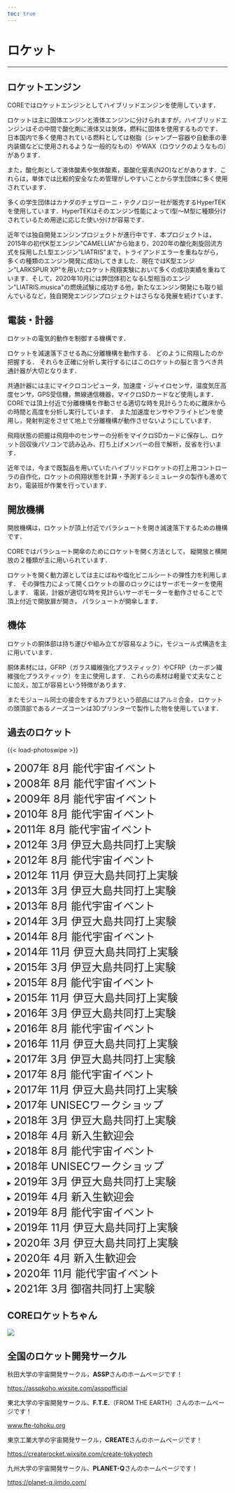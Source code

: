 ```yaml
---
toc: true
---
```

# ロケット

- - -

## ロケットエンジン

COREではロケットエンジンとしてハイブリッドエンジンを使用しています．

ロケットは主に固体エンジンと液体エンジンに分けられますが，ハイブリッドエンジンはその中間で酸化剤に液体又は気体，燃料に固体を使用するものです． 日本国内で多く使用されている燃料としては樹脂（シャンプー容器や自動車の車内装備などに使用されるような一般的なもの）やWAX（ロウソクのようなもの）があります．

また，酸化剤として液体酸素や気体酸素，亜酸化窒素(N2O)などがあります．これらは，単体では比較的安全なため管理がしやすいことから学生団体に多く使用されています．

多くの学生団体はカナダのチェザローニ・テクノロジー社が販売するHyperTEKを使用しています．HyperTEKはそのエンジン性能によってI型～M型に種類分けされているため用途に応じた使い分けが容易です．

近年では独自開発エンジンプロジェクトが進行中です．本プロジェクトは，2015年の初代K型エンジン"CAMELLIA"から始まり，2020年の酸化剤旋回流方式を採用したL型エンジン"LIATRIS"まで，トライアンドエラーを重ねながら，多くの種類のエンジン開発に成功してきました．現在ではK型エンジン"LARKSPUR XP"を用いたロケット飛翔実験において多くの成功実績を重ねています．そして，2020年10月には弊団体初となるL型相当のエンジン"LIATRIS.musica"の燃焼試験に成功する他，新たなエンジン開発にも取り組んでいるなど，独自開発エンジンプロジェクトはさらなる発展を続けています．

## 電装・計器

ロケットの電気的動作を制御する機構です．

ロケットを減速落下させる為に分離機構を動作する．
どのように飛翔したのか把握する．
それらを正確に分析し実行するにはこのロケットの脳と言うべき共通計器が大切となります．

共通計器には主にマイクロコンピュータ，加速度・ジャイロセンサ，温度気圧高度センサ，GPS受信機，無線通信機器，マイクロSDカードなど使用します．
COREでは頂上付近で分離機構を作動させる適切な時を見計らうために離床からの時間と高度を分析し実行しています．
また加速度センサやフライトピンを使用し，発射判定をさせて地上で分離機構が動作させないようにしています．

飛翔状態の把握は飛翔中のセンサーの分析をマイクロSDカードに保存し、ロケット回収後パソコンで読み込み、打ち上げメンバーの目で解析，反省を行います．

近年では，今まで既製品を用いていたハイブリッドロケットの打上用コントローラの自作化，ロケットの飛翔状態を計算・予測するシミュレータの製作も進めており，電装班が作業を行っています．

## 開放機構

開放機構は，ロケットが頂上付近でパラシュートを開き減速落下するための機構です．

COREではパラシュート開傘のためにロケットを開く方法として，
縦開放と横開放の２種類が主に用いられています．

ロケットを開く動力源としては主にばねや塩化ビニルシートの弾性力を利用します．
その弾性力によって開くロケットの扉のロックにはサーボモーターを使用します．
電装，計器が適切な時を見計らいサーボモーターを動作させることで頂上付近で開放扉が開き，
パラシュートが開傘します．

## 機体

ロケットの胴体部は持ち運びや組み立てが容易なように，モジュール式構造を主に用いています．

胴体素材には，GFRP（ガラス繊維強化プラスティック）やCFRP（カーボン繊維強化プラスティック）を主に使用します．
これらの素材は軽量で丈夫なことに加え，加工が容易という特徴があります．

またモジュール同士の接合をするカプラという部品にはアルミ合金，
ロケットの頭頂部であるノーズコーンは3Dプリンターで製作した物を使用しています．

## 過去のロケット

{{< load-photoswipe >}}

<details>

<summary><font size="5">2007年 8月 能代宇宙イベント</font></summary>

#### さざんか

{{< gallery >}}
{{<figure link="/img/gallery/body-sazanka.jpg" thumb="-thumb" caption="機体">}}
{{< /gallery >}}

</details>

<details>

<summary><font size="5">2008年 8月 能代宇宙イベント</font></summary>

#### \[名称不明]

{{< gallery >}}
{{<figure link="/img/gallery/body-2008-08.jpg" thumb="-thumb" caption="機体">}}
{{< /gallery >}}

</details>

<details>

<summary><font size="5">2009年 8月 能代宇宙イベント</font></summary>

#### ウルトラマン

{{< gallery >}}
{{<figure link="/img/gallery/body-2009-09-noshiro-ult.jpg" thumb="-thumb" caption="機体">}}
{{< /gallery >}}

</details>

<details>

<summary><font size="5">2010年 8月 能代宇宙イベント</font></summary>

{{< gallery >}}
{{<figure link="/img/gallery/body-2010-noshiro-unnamed.jpg" thumb="-thumb" caption="機体">}}
{{< /gallery >}}

</details>

<details>

<summary><font size="5">2011年 8月 能代宇宙イベント</font></summary>

{{< gallery >}}
{{<figure link="/img/gallery/body-redbull-01.jpg" thumb="-thumb" caption="機体①">}}
{{<figure link="/img/gallery/body-redbull-02.jpg" thumb="-thumb" caption="機体②">}}
{{< /gallery >}}

</details>

<details>

<summary><font size="5">2012年 3月 伊豆大島共同打上実験</font></summary>

#### トマトーク

{{< gallery >}}
{{<figure link="/img/gallery/people-toma.jpg" thumb="-thumb" caption="機体">}}
{{< /gallery >}}

#### T-ロケット

{{< gallery >}}
{{<figure link="/img/gallery/body-T-rocket.jpg" thumb="-thumb" caption="機体">}}
{{< /gallery >}}

</details>

<details>

<summary><font size="5">2012年 8月 能代宇宙イベント</font></summary>

#### キョロ(kyolo)

{{< gallery >}}
{{<figure link="/img/gallery/body-2013-noshiro-kyolo.jpg" thumb="-thumb" caption="機体">}}
{{<figure link="/img/gallery/body-kyolo.jpg" thumb="-thumb" caption="フェアリング">}}
{{< /gallery >}}

</details>

<details>

<summary><font size="5">2012年 11月 伊豆大島共同打上実験</font></summary>

#### GXP(Gold Experience)

{{< gallery >}}
{{<figure link="/img/gallery/body-GXP-01.jpg" thumb="-thumb" caption="機体①">}}
{{<figure link="/img/gallery/body-GXP-02.jpg" thumb="-thumb" caption="機体②">}}
{{< /gallery >}}

</details>

<details>

<summary><font size="5">2013年 3月 伊豆大島共同打上実験</font></summary>

#### SSP(スケスケパラダイス)

{{< gallery >}}
{{<figure link="/img/gallery/body-SSP.jpg" thumb="-thumb" caption="機体">}}
{{< /gallery >}}

</details>

<details>

<summary><font size="5">2013年 8月 能代宇宙イベント</font></summary>

#### ミランダ

{{< gallery >}}
{{<figure link="/img/gallery/body-miranda.jpg" thumb="-thumb" caption="機体">}}
{{< /gallery >}}

</details>

<details>

<summary><font size="5">2014年 3月 伊豆大島共同打上実験</font></summary>

#### ジョルジョナポリターノ

{{< gallery >}}
{{<figure link="/img/gallery/body-2014-oshima-jo.jpg" thumb="-thumb" caption="機体">}}
{{< /gallery >}}

</details>

<details>

<summary><font size="5">2014年 8月 能代宇宙イベント</font></summary>

#### FreshG

{{< gallery >}}
{{<figure link="/img/gallery/body-flashg.png" thumb="-thumb" caption="機体">}}
{{< /gallery >}}

#### VOLVOX

{{< gallery >}}
{{<figure link="/img/gallery/body-2014-noshiro-volvox.jpg" thumb="-thumb" caption="機体">}}
{{< /gallery >}}

</details>

<details>

<summary><font size="5">2014年 11月 伊豆大島共同打上実験</font></summary>

#### VALTURE

{{< gallery >}}
{{<figure link="/img/gallery/body-2014-11-oshima-valture.jpg" thumb="-thumb" caption="機体">}}
{{< /gallery >}}

</details>

<details>

<summary><font size="5">2015年 3月 伊豆大島共同打上実験</font></summary>

#### Helix翼

{{< gallery >}}
{{<figure link="/img/gallery/body-helix_tsubasa.png" thumb="-thumb" caption="機体">}}
{{< /gallery >}}

#### Vertex

{{< gallery >}}
{{<figure link="/img/gallery/body-vertex.png" thumb="-thumb" caption="機体">}}
{{< /gallery >}}

#### Crazy thunder road

{{< gallery >}}
{{<figure link="/img/gallery/body-2015-03-oshima-crazy.jpg" thumb="-thumb" caption="機体">}}
{{< /gallery >}}

</details>

<details>

<summary><font size="5">2015年 8月 能代宇宙イベント</font></summary>

#### CYCLOPS

{{< gallery >}}
{{<figure link="/img/gallery/body-cyclops.png" thumb="-thumb" caption="機体">}}
{{<figure link="/img/gallery/poster-2015-08-noshiro.jpg" thumb="-thumb" caption="ポスター">}}
{{< /gallery >}}

</details>

<details>

<summary><font size="5">2015年 11月 伊豆大島共同打上実験</font></summary>

#### Swift

{{< gallery >}}
{{<figure link="/img/gallery/body-swift.png" thumb="-thumb" caption="機体">}}
{{< /gallery >}}

</details>

<details>

<summary><font size="5">2016年 3月 伊豆大島共同打上実験</font></summary>

#### SwiftX

{{< gallery >}}
{{<figure link="/img/gallery/body-swiftχ.png" thumb="-thumb" caption="機体">}}
{{< /gallery >}}

#### すずな・すずしろ

* 機体名：すずしろ

  {{< gallery >}}
  {{<figure link="/img/gallery/logo-suzunasuzushiro.png" thumb="-thumb" caption="ミッションロゴ">}}
  {{<figure link="/img/gallery/body-suzushiro.jpg" thumb="-thumb" caption="機体">}}
  {{< /gallery >}}

</details>

<details>

<summary><font size="5">2016年 8月 能代宇宙イベント</font></summary>

{{< gallery >}}
{{<figure link="/img/gallery/poster-2016-08-noshiro.jpg" thumb="-thumb" caption="ポスター">}}
{{< /gallery >}}

#### 電信柱

* 機体名：幸区小倉1丁目7
  {{< gallery >}}
  {{<figure link="/img/gallery/logo-2016-08-noshiro-denshin.png" thumb="-thumb" caption="ミッションロゴ">}}
  {{<figure link="/img/gallery/body-denshinbashira.png" thumb="-thumb" caption="機体">}}
  {{< /gallery >}}

#### Eyens

* 機体名：Eyens
  {{< gallery >}}
  {{<figure link="/img/gallery/body-eyens.jpg" thumb="-thumb" caption="機体">}}
  {{< /gallery >}}

</details>

<details>

<summary><font size="5">2016年 11月 伊豆大島共同打上実験</font></summary>

#### 古代飛翔体ンポロンポロ

{{< gallery >}}
{{<figure link="/img/gallery/poster-2016-11-oshima.jpg" thumb="-thumb" caption="ポスター">}}
{{<figure link="/img/gallery/body-nporo.jpg" thumb="-thumb" caption="機体">}}
{{< /gallery >}}

</details>

<details>

<summary><font size="5">2017年 3月 伊豆大島共同打上実験</font></summary>

#### ムササビ

{{< gallery >}}
{{<figure link="/img/gallery/body-musasabi.jpg" thumb="-thumb" caption="機体">}}
{{< /gallery >}}

#### チーム・ヌペリオル

* 機体名：Phase-IV

  {{< gallery >}}
  {{<figure link="/img/gallery/logo-2017-03-oshima.jpg" thumb="-thumb" caption="機体ロゴ">}}
  {{<figure link="/img/gallery/body-phase-iv.jpg" thumb="-thumb" caption="機体">}}
  {{< /gallery >}}

</details>

<details>

<summary><font size="5">2017年 8月 能代宇宙イベント</font></summary>

#### ウラノメトリア

* 機体名：空飛ぶカメレオン

  {{< gallery >}}
  {{<figure link="/img/gallery/body-flykamereon.png" thumb="-thumb" caption="機体">}}
  {{< /gallery >}}

#### SEA CHICKEN

{{< gallery >}}
{{<figure link="/img/gallery/logo-2017-08-noshiro-sea-chicken.png" thumb="-thumb" caption="ミッションロゴ">}}
{{<figure link="/img/gallery/body-seachicken.jpg" thumb="-thumb" caption="機体">}}
{{< /gallery >}}

</details>

<details>

<summary><font size="5">2017年 11月 伊豆大島共同打上実験</font></summary>

#### 17式陸上高高度実証機(Lチキ)

{{< gallery >}}
{{<figure link="/img/gallery/logo-Lchicken.jpg" thumb="-thumb" caption="ロゴ">}}
{{<figure link="/img/gallery/body-Lchiki.png" thumb="-thumb" caption="機体">}}
{{< /gallery >}}

</details>

<details>

<summary><font size="5">2017年 UNISECワークショップ</font></summary>
{{< gallery >}}
{{<figure link="/img/gallery/poster-2017-unisecws.jpg" thumb="-thumb" caption="ポスター">}}
{{< /gallery >}}

</details>

<details>

<summary><font size="5">2018年 3月 伊豆大島共同打上実験</font></summary>

#### Team F.C.

* 機体名：FamilyChicken

  {{< gallery >}}
  {{<figure link="/img/gallery/logo-2018-03-oshima-familychicken.png" thumb="-thumb" caption="機体ロゴ">}}
  {{<figure link="/img/gallery/body-familychicken.jpg" thumb="-thumb" caption="機体">}}
  {{< /gallery >}}

#### Team SkyLARK

{{<figure link="/img/gallery/logo-2018-03-oshima-vase.png" thumb="-thumb" caption="ミッションロゴ">}}

* 機体名：VASE

  {{< gallery >}}
  {{<figure link="/img/gallery/body-vase.jpg" thumb="-thumb" caption="機体">}}
  {{< /gallery >}}

</details>

<details>

<summary><font size="5">2018年 4月 新入生歓迎会</font></summary>
{{< gallery >}}
{{<figure link="/img/gallery/poster-2018-welcome.png" thumb="-thumb" caption="ポスター">}}
{{< /gallery >}}

</details>

<details>

<summary><font size="5">2018年 8月 能代宇宙イベント</font></summary>

#### CORE'S キッチン

* 機体名：きりたんぽ
  {{< gallery >}}
  {{<figure link="/img/gallery/logo-2018-08-noshiro-cores-kitchen.png" thumb="-thumb" caption="機体ロゴ">}}
  {{<figure link="/img/gallery/body-kiritanpo.jpg" thumb="-thumb" caption="機体">}}
  {{< /gallery >}}

#### Explore SEA

* 機体名：しらさぎ
  {{< gallery >}}
  {{<figure link="/img/gallery/logo-2018-08-noshiro-exploresea.png" thumb="-thumb" caption="ミッションロゴ">}}
  {{<figure link="/img/gallery/body-shirasagi.jpg" thumb="-thumb" caption="機体">}}
  {{< /gallery >}}

</details>

<details>

<summary><font size="5">2018年 UNISECワークショップ</font></summary>
{{< gallery >}}
{{<figure link="/img/gallery/poster-unisec18.png" thumb="-thumb" caption="ポスター">}}
{{< /gallery >}}

</details>

<details>

<summary><font size="5">2019年 3月 伊豆大島共同打上実験</font></summary>

#### PATHFINDER

* 機体名：pf
  {{< gallery >}}
  {{<figure link="/img/gallery/logo-2019-03-oshima-pathfinder.png" thumb="-thumb" caption="ミッションロゴ">}}
  {{<figure link="/img/gallery/body-pathfinder.jpg" thumb="-thumb" caption="機体">}}
  {{< /gallery >}}

#### 技術部誘導飛翔体開発課

* 機体名：⁽⁽ଘ( ˊᵕˋ )ଓ⁾⁾（ぐんぐにぃる）
  {{< gallery >}}
  {{<figure link="/img/gallery/logo-2019-03-tech.png" thumb="-thumb" caption="ミッションロゴ">}}
  {{<figure link="/img/gallery/body-tech.jpg" thumb="-thumb" caption="機体">}}
  {{< /gallery >}}

</details>

<details>

<summary><font size="5">2019年 4月 新入生歓迎会</font></summary>
{{< gallery >}}
{{<figure link="/img/gallery/poster-2019-welcome.jpg" thumb="-thumb" caption="ポスター">}}
{{< /gallery >}}

</details>

<details>

<summary><font size="5">2019年 8月 能代宇宙イベント</font></summary>

#### ASAHI

* 機体名：Citrus
  {{< gallery >}}
  {{<figure link="/img/gallery/logo-2019-08-noshiro-asahi.jpg" thumb="-thumb" caption="ミッションロゴ">}}
  {{<figure link="/img/gallery/body-asahi.jpg" thumb="-thumb" caption="機体">}}
  {{< /gallery >}}

#### Gemini QUEST

* 機体名：Ptarmigan
  {{< gallery >}}
  {{<figure link="/img/gallery/logo-2019-08-noshiro-gemini.png" thumb="-thumb" caption="ミッションロゴ">}}
  {{<figure link="/img/gallery/body-geminiquest.jpg" thumb="-thumb" caption="機体">}}
  {{< /gallery >}}

</details>

<details>

<summary><font size="5">2019年 11月 伊豆大島共同打上実験</font></summary>

#### Stream Conductor

* 機体名：あまつかぜ
  {{< gallery >}}
  {{<figure link="/img/gallery/logo-streamconductor.png" thumb="-thumb" caption="ミッションロゴ">}}
  {{<figure link="/img/gallery/body-amatsukaze.jpg" thumb="-thumb" caption="機体">}}
  {{< /gallery >}}

</details>

<details>

<summary><font size="5">2020年 3月 伊豆大島共同打上実験</font></summary>

#### どんぶらこ

* 機体名：桃太郎
  {{< gallery >}}
  {{<figure link="/img/gallery/logo-2020-03-donburako.png" thumb="-thumb" caption="ミッションロゴ">}}
  {{<figure link="/img/gallery/body-donburako.jpg" thumb="-thumb" caption="機体">}}
  {{< /gallery >}}

#### CRYSTAL PALACE

* 機体名：Piglet
  {{< gallery >}}
  {{<figure link="/img/gallery/logo-2020-03-oshima-crystal.jpg" thumb="-thumb" caption="ミッションロゴ">}}
  {{<figure link="/img/gallery/body-Piglet.jpg" thumb="-thumb" caption="機体">}}
  {{< /gallery >}}

</details>

<details>

<summary><font size="5">2020年 4月 新入生歓迎会</font></summary>
{{< gallery >}}
{{<figure link="/img/gallery/poster-2020new.png" thumb="-thumb" caption="ポスター">}}
{{< /gallery >}}

</details>

<details>

<summary><font size="5">2020年 11月 能代宇宙イベント</font></summary>

#### ミソラ工房

* 機体名：ひばり
  {{< gallery >}}
  {{<figure link="/img/gallery/logo-2020-08-noshiro-misora.jpg" thumb="-thumb" caption="ミッションロゴ">}}
  {{<figure link="/img/gallery/body-hibari.jpg" thumb="-thumb" caption="機体">}}
  {{<figure link="/img/gallery/poster-2020-11-noshiro.png" thumb="-thumb" caption="ポスター">}}
  {{< /gallery >}}

</details>

<details>

<summary><font size="5">2021年 3月 御宿共同打上実験</font></summary>

#### Duo

{{<figure link="/img/gallery/logo-duo.jpg" thumb="-thumb" caption="ミッションロゴ">}}

* 機体名：ひばり1
  {{< gallery >}}
  {{<figure link="/img/gallery/body_hibari1.jpg" thumb="-thumb" caption="機体">}}
  {{< /gallery >}}
* 機体名：ひばり2
  {{< gallery >}}
  {{<figure link="/img/gallery/body-hibari2.jpg" thumb="-thumb" caption="機体">}}
  {{< /gallery >}}

</details>

## COREロケットちゃん

[<img src="/img/core-rocket-chan.png">](https://core-rocketchan.jimdofree.com/)

## 全国のロケット開発サークル

秋田大学の宇宙開発サークル，**ASSP**さんのホームペ＝ジです！

https://asspkoho.wixsite.com/asspofficial

東北大学の宇宙開発サークル、**F.T.E.**（FROM THE EARTH）さんのホームページです！

www.fte-tohoku.org

東京工業大学の宇宙開発サークル，**CREATE**さんのホームページです！

https://createrocket.wixsite.com/create-tokyotech

九州大学の宇宙開発サークル、**PLANET-Q**さんのホームページです！

https://planet-q.jimdo.com/